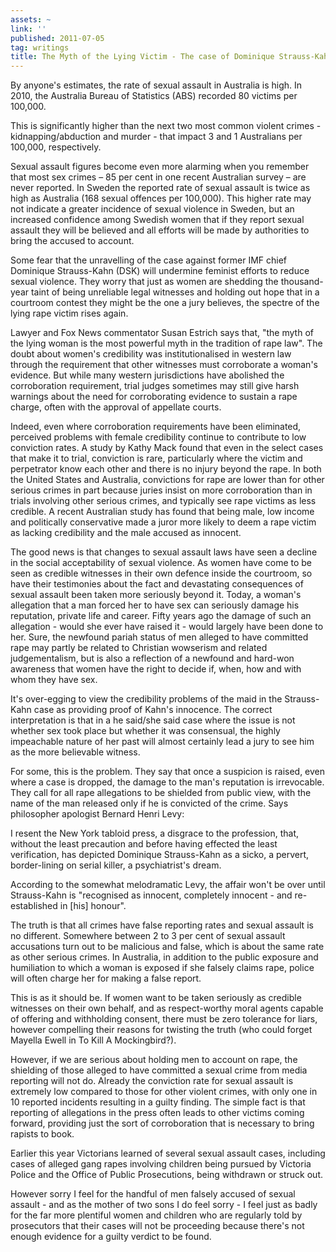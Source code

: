 ```yaml
---
assets: ~
link: ''
published: 2011-07-05
tag: writings
title: The Myth of the Lying Victim - The case of Dominique Strauss-Kahn
---
```

By anyone's estimates, the rate of sexual assault in Australia is high. In 2010, the Australia Bureau of Statistics (ABS) recorded 80 victims per 100,000.

This is significantly higher than the next two most common violent crimes - kidnapping/abduction and murder - that impact 3 and 1 Australians per 100,000, respectively.

Sexual assault figures become even more alarming when you remember that most sex crimes – 85 per cent in one recent Australian survey – are never reported. In Sweden the reported rate of sexual assault is twice as high as Australia (168 sexual offences per 100,000). This higher rate may not indicate a greater incidence of sexual violence in Sweden, but an increased confidence among Swedish women that if they report sexual assault they will be believed and all efforts will be made by authorities to bring the accused to account.

Some fear that the unravelling of the case against former IMF chief Dominique Strauss-Kahn (DSK) will undermine feminist efforts to reduce sexual violence. They worry that just as women are shedding the thousand-year taint of being unreliable legal witnesses and holding out hope that in a courtroom contest they might be the one a jury believes, the spectre of the lying rape victim rises again.

Lawyer and Fox News commentator Susan Estrich says that, "the myth of the lying woman is the most powerful myth in the tradition of rape law". The doubt about women's credibility was institutionalised in western law through the requirement that other witnesses must corroborate a woman's evidence. But while many western jurisdictions have abolished the corroboration requirement, trial judges sometimes may still give harsh warnings about the need for corroborating evidence to sustain a rape charge, often with the approval of appellate courts.

Indeed, even where corroboration requirements have been eliminated, perceived problems with female credibility continue to contribute to low conviction rates. A study by Kathy Mack found that even in the select cases that make it to trial, conviction is rare, particularly where the victim and perpetrator know each other and there is no injury beyond the rape. In both the United States and Australia, convictions for rape are lower than for other serious crimes in part because juries insist on more corroboration than in trials involving other serious crimes, and typically see rape victims as less credible. A recent Australian study has found that being male, low income and politically conservative made a juror more likely to deem a rape victim as lacking credibility and the male accused as innocent.

The good news is that changes to sexual assault laws have seen a decline in the social acceptability of sexual violence. As women have come to be seen as credible witnesses in their own defence inside the courtroom, so have their testimonies about the fact and devastating consequences of sexual assault been taken more seriously beyond it. Today, a woman's allegation that a man forced her to have sex can seriously damage his reputation, private life and career. Fifty years ago the damage of such an allegation - would she ever have raised it - would largely have been done to her. Sure, the newfound pariah status of men alleged to have committed rape may partly be related to Christian wowserism and related judgementalism, but is also a reflection of a newfound and hard-won awareness that women have the right to decide if, when, how and with whom they have sex.

It's over-egging to view the credibility problems of the maid in the Strauss-Kahn case as providing proof of Kahn's innocence. The correct interpretation is that in a he said/she said case where the issue is not whether sex took place but whether it was consensual, the highly impeachable nature of her past will almost certainly lead a jury to see him as the more believable witness.

For some, this is the problem. They say that once a suspicion is raised, even where a case is dropped, the damage to the man's reputation is irrevocable. They call for all rape allegations to be shielded from public view, with the name of the man released only if he is convicted of the crime. Says philosopher apologist Bernard Henri Levy:

I resent the New York tabloid press, a disgrace to the profession, that, without the least precaution and before having effected the least verification, has depicted Dominique Strauss-Kahn as a sicko, a pervert, border-lining on serial killer, a psychiatrist's dream.

According to the somewhat melodramatic Levy, the affair won't be over until Strauss-Kahn is "recognised as innocent, completely innocent - and re-established in [his] honour".

The truth is that all crimes have false reporting rates and sexual assault is no different. Somewhere between 2 to 3 per cent of sexual assault accusations turn out to be malicious and false, which is about the same rate as other serious crimes. In Australia, in addition to the public exposure and humiliation to which a woman is exposed if she falsely claims rape, police will often charge her for making a false report.

This is as it should be. If women want to be taken seriously as credible witnesses on their own behalf, and as respect-worthy moral agents capable of offering and withholding consent, there must be zero tolerance for liars, however compelling their reasons for twisting the truth (who could forget Mayella Ewell in To Kill A Mockingbird?).

However, if we are serious about holding men to account on rape, the shielding of those alleged to have committed a sexual crime from media reporting will not do. Already the conviction rate for sexual assault is extremely low compared to those for other violent crimes, with only one in 10 reported incidents resulting in a guilty finding. The simple fact is that reporting of allegations in the press often leads to other victims coming forward, providing just the sort of corroboration that is necessary to bring rapists to book.

Earlier this year Victorians learned of several sexual assault cases, including cases of alleged gang rapes involving children being pursued by Victoria Police and the Office of Public Prosecutions, being withdrawn or struck out.

However sorry I feel for the handful of men falsely accused of sexual assault - and as the mother of two sons I do feel sorry - I feel just as badly for the far more plentiful women and children who are regularly told by prosecutors that their cases will not be proceeding because there's not enough evidence for a guilty verdict to be found.
